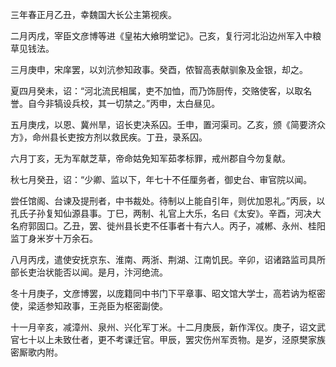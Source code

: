 三年春正月乙丑，幸魏国大长公主第视疾。

二月丙戌，宰臣文彦博等进《皇祐大飨明堂记》。己亥，复行河北沿边州军入中粮草见钱法。

三月庚申，宋庠罢，以刘沆参知政事。癸酉，侬智高表献驯象及金银，却之。

夏四月癸未，诏：“河北流民相属，吏不加恤，而乃饰厨传，交赂使客，以取名誉。自今非犒设兵校，其一切禁之。”丙申，太白昼见。

五月庚戌，以恩、冀州旱，诏长吏决系囚。壬申，置河渠司。乙亥，颁《简要济众方》，命州县长吏按方剂以救民疾。丁丑，录系囚。

六月丁亥，无为军献芝草，帝命姑免知军茹孝标罪，戒州郡自今勿复献。

秋七月癸丑，诏：“少卿、监以下，年七十不任厘务者，御史台、审官院以闻。

尝任馆阁、台谏及提刑者，中书裁处。待制以上能自引年，则优加恩礼。”丙辰，以孔氏子孙复知仙源县事。丁巳，两制、礼官上大乐，名曰《太安》。辛酉，河决大名府郭固口。乙丑，罢、徙州县长吏不任事者十有六人。丙子，减郴、永州、桂阳监丁身米岁十万余石。

八月丙戌，遣使安抚京东、淮南、两浙、荆湖、江南饥民。辛卯，诏诸路监司具所部长吏治状能否以闻。是月，汴河绝流。

冬十月庚子，文彦博罢，以庞籍同中书门下平章事、昭文馆大学士，高若讷为枢密使，梁适参知政事，王尧臣为枢密副使。

十一月辛亥，减漳州、泉州、兴化军丁米。十二月庚辰，新作浑仪。庚子，诏文武官七十以上未致仕者，更不考课迁官。甲辰，罢灾伤州军贡物。是岁，泾原樊家族密厮歌内附。